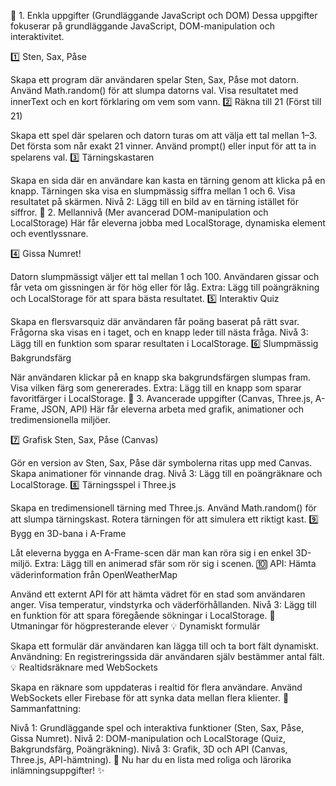 🔹 1. Enkla uppgifter (Grundläggande JavaScript och DOM)
Dessa uppgifter fokuserar på grundläggande JavaScript, DOM-manipulation och interaktivitet.

1️⃣ Sten, Sax, Påse

Skapa ett program där användaren spelar Sten, Sax, Påse mot datorn.
Använd Math.random() för att slumpa datorns val.
Visa resultatet med innerText och en kort förklaring om vem som vann.
2️⃣ Räkna till 21 (Först till 21)

Skapa ett spel där spelaren och datorn turas om att välja ett tal mellan 1–3.
Det första som når exakt 21 vinner.
Använd prompt() eller input för att ta in spelarens val.
3️⃣ Tärningskastaren

Skapa en sida där en användare kan kasta en tärning genom att klicka på en knapp.
Tärningen ska visa en slumpmässig siffra mellan 1 och 6.
Visa resultatet på skärmen.
Nivå 2: Lägg till en bild av en tärning istället för siffror.
🔹 2. Mellannivå (Mer avancerad DOM-manipulation och LocalStorage)
Här får eleverna jobba med LocalStorage, dynamiska element och eventlyssnare.

4️⃣ Gissa Numret!

Datorn slumpmässigt väljer ett tal mellan 1 och 100.
Användaren gissar och får veta om gissningen är för hög eller för låg.
Extra: Lägg till poängräkning och LocalStorage för att spara bästa resultatet.
5️⃣ Interaktiv Quiz

Skapa en flersvarsquiz där användaren får poäng baserat på rätt svar.
Frågorna ska visas en i taget, och en knapp leder till nästa fråga.
Nivå 3: Lägg till en funktion som sparar resultaten i LocalStorage.
6️⃣ Slumpmässig Bakgrundsfärg

När användaren klickar på en knapp ska bakgrundsfärgen slumpas fram.
Visa vilken färg som genererades.
Extra: Lägg till en knapp som sparar favoritfärger i LocalStorage.
🔹 3. Avancerade uppgifter (Canvas, Three.js, A-Frame, JSON, API)
Här får eleverna arbeta med grafik, animationer och tredimensionella miljöer.

7️⃣ Grafisk Sten, Sax, Påse (Canvas)

Gör en version av Sten, Sax, Påse där symbolerna ritas upp med Canvas.
Skapa animationer för vinnande drag.
Nivå 3: Lägg till en poängräknare och LocalStorage.
8️⃣ Tärningsspel i Three.js

Skapa en tredimensionell tärning med Three.js.
Använd Math.random() för att slumpa tärningskast.
Rotera tärningen för att simulera ett riktigt kast.
9️⃣ Bygg en 3D-bana i A-Frame

Låt eleverna bygga en A-Frame-scen där man kan röra sig i en enkel 3D-miljö.
Extra: Lägg till en animerad sfär som rör sig i scenen.
🔟 API: Hämta väderinformation från OpenWeatherMap

Använd ett externt API för att hämta vädret för en stad som användaren anger.
Visa temperatur, vindstyrka och väderförhållanden.
Nivå 3: Lägg till en funktion för att spara föregående sökningar i LocalStorage.
🚀 Utmaningar för högpresterande elever
💡 Dynamiskt formulär

Skapa ett formulär där användaren kan lägga till och ta bort fält dynamiskt.
Användning: En registreringssida där användaren själv bestämmer antal fält.
💡 Realtidsräknare med WebSockets

Skapa en räknare som uppdateras i realtid för flera användare.
Använd WebSockets eller Firebase för att synka data mellan flera klienter.
📌 Sammanfattning:

Nivå 1: Grundläggande spel och interaktiva funktioner (Sten, Sax, Påse, Gissa Numret).
Nivå 2: DOM-manipulation och LocalStorage (Quiz, Bakgrundsfärg, Poängräkning).
Nivå 3: Grafik, 3D och API (Canvas, Three.js, API-hämtning).
🚀 Nu har du en lista med roliga och lärorika inlämningsuppgifter! ✨